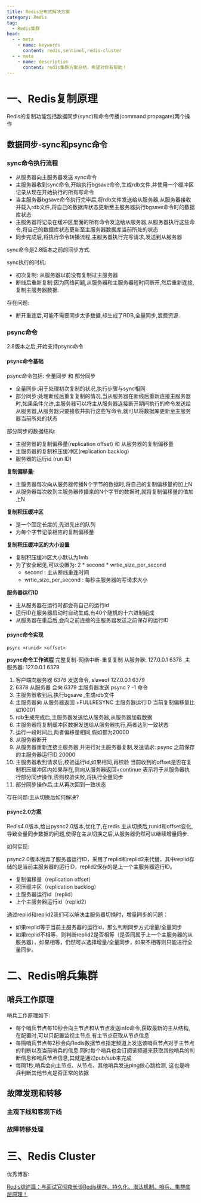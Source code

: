 ```yaml
---
title: Redis分布式解决方案
category: Redis
tag:
  - Redis集群
head:
  - - meta
    - name: keywords
      content: redis,sentinel,redis-cluster
  - - meta
    - name: description
      content: redis集群方案总结，希望对你有帮助！
---
```


# 一、Redis复制原理

Redis的复制功能包括数据同步(sync)和命令传播(command propagate)两个操作



## 数据同步-sync和psync命令



### sync命令执行流程

- 从服务器向主服务器发送 sync命令
- 主服务器收到sync命令,开始执行bgsave命令,生成rdb文件,并使用一个缓冲区记录从现在开始执行的所有写命令
- 当主服务器bgsave命令执行完毕后,将rdb文件发送给从服务器,从服务器接收并载入rdb文件,将自己的数据库状态更新至主服务器执行bgsave命令时的数据库状态
- 主服务器将记录在缓冲区里面的所有命令发送给从服务器,从服务器执行这些命令,将自己的数据库状态更新至主服务器数据库当前所处的状态
- 同步完成后,将执行命令转播流程,主服务器执行完写请求,发送到从服务器

sync命令是2.8版本之前的同步方式.

sync执行的时机:

- 初次复制: 从服务器以前没有复制过主服务器
- 断线后重新复制:因为网络问题,从服务器和主服务器短时间断开,然后重新连接,复制主服务器数据.

存在问题:

- 断开重连后,可能不需要同步太多数据,却生成了RDB,全量同步,浪费资源.

### psync命令

2.8版本之后,开始支持psync命令

#### psync命令基础

psync命令包括: 全量同步 和 部分同步

- 全量同步:用于处理初次复制的状况,执行步骤与sync相同
- 部分同步:处理断线后重复复制的情况,当从服务器在断线后重新连接主服务器时,如果条件允许,主服务器可以将主从服务器连接断开期间执行的命令发送给从服务器,从服务器只要接收并执行这些写命令,就可以将数据库更新至主服务器当前所处的状态

部分同步的数据结构:

- 主服务器的复制偏移量(replication offset) 和 从服务器的复制偏移量
- 主服务器的复制积压缓冲区(replication backlog)
- 服务器的运行id (run ID)

**复制偏移量:**

- 主服务器每次向从服务器传播N个字节的数据时,将自己的复制偏移量的加上N
- 从服务器每次收到主服务器传播来的N个字节的数据时,就将复制偏移量的值加上N

**复制积压缓冲区**

- 是一个固定长度的,先进先出的队列
- 为每个字节记录相应的复制偏移量

**复制积压缓冲区的大小设置**

- 复制积压缓冲区大小默认为1mb
- 为了安全起见,可以设置为: 2 * second * wrtie_size_per_second
  - second : 主从断线重连时间
  - wrtie_size_per_second : 每秒主服务器的写请求大小

**服务器运行ID**

- 主从服务器在运行时都会有自己的运行id
- 运行ID在服务器启动时自动生成,有40个随机的十六进制组成
- 从服务器在重启后,会向之前连接的主服务器发送之前保存的运行ID



#### psync命令实现

```
psync <runid> <offset>
```

**psync命令工作流程**
完整复制-网络中断-重复复制
从服务器: 127.0.0.1 6378 ,主服务器: 127.0.0.1 6379

1. 客户端向服务器 6378 发送命令, slaveof 127.0.0.1 6379
2. 6378 从服务器 会向 6379 主服务器发送 psync ? -1 命令
3. 主服务器收到后,执行bgsave ,生成rdb文件
4. 主服务器向 从服务器返回 +FULLRESYNC 主服务器运行ID 当前复制偏移量比如10001
5. rdb生成完成后,主服务器发送给从服务器,从服务器加载数据
6. 主服务器将复制缓冲区数据发送给从服务器执行,两者达到一致状态
7. 运行一段时间后,两者偏移量相同,假如都为20000
8. 从服务器断开
9. 从服务器重新连接主服务器,并进行对主服务器复制,发送请求: psync 之前保存的主服务器运行ID 20000
10. 主服务器收到请求后,校验运行id,如果相同,再校验 当前收到的offset是否在复制积压缓冲区内如果存在,则向从服务器返回+continue 表示将于从服务器执行部分同步操作,否则校验失败,将执行全量同步
11. 部分同步操作后,主从再次回到一致状态



存在问题:主从切换后如何解决?



#### psync2.0方案

Redis4.0版本,给出pysnc2.0版本,优化了,在redis 主从切换后,runid和offset变化,导致全量同步数据的问题,使得在主从切换之后,从服务器仍然可以继续增量同步.

如何实现:

psync2.0版本抛弃了服务器运行ID，采用了replid和replid2来代替，其中replid存储的是当前主服务器的运行ID，replid2保存的是上一个主服务器运行ID。

- 复制偏移量（replication offset）
- 积压缓冲区（replication backlog）
- 主服务器运行id（replid）
- 上个主服务器运行id（replid2）

通过replid和replid2我们可以解决主服务器切换时，增量同步的问题：

- 如果replid等于当前主服务器的运行id，那么判断同步方式增量/全量同步
- 如果replid不相等，则判断replid2是否相等（是否同属于上一个主服务器的从服务器），如果相等，仍然可以选择增量/全量同步，如果不相等则只能进行全量同步。



# 二、Redis哨兵集群





## 哨兵工作原理

哨兵工作原理如下:

- 每个哨兵节点每10秒会向主节点和从节点发送info命令,获取最新的主从结构,在配置时,可以只配置监视主节点,有主节点获取从节点信息
- 每隔哨兵节点每2秒会向Redis数据节点指定频道上发送该哨兵节点对于主节点的判断以及当前哨兵的信息.同时每个哨兵也会订阅该频道来获取其他哨兵的判断信息和哨兵节点信息,其就是通过pub/sub来完成
- 每隔1秒,哨兵会向主节点、从节点、其他哨兵发送ping做心跳检测, 这也是哨兵判断其他节点是否正常的依据



## 故障发现和转移

### 主观下线和客观下线





### 故障转移处理









# 三、Redis Cluster







优秀博客:

[Redis综述篇：与面试官彻夜长谈Redis缓存、持久化、淘汰机制、哨兵、集群底层原理！](https://juejin.cn/post/7097521572885299214?searchId=2025031723472888A242785CE0360F882F#heading-16)



